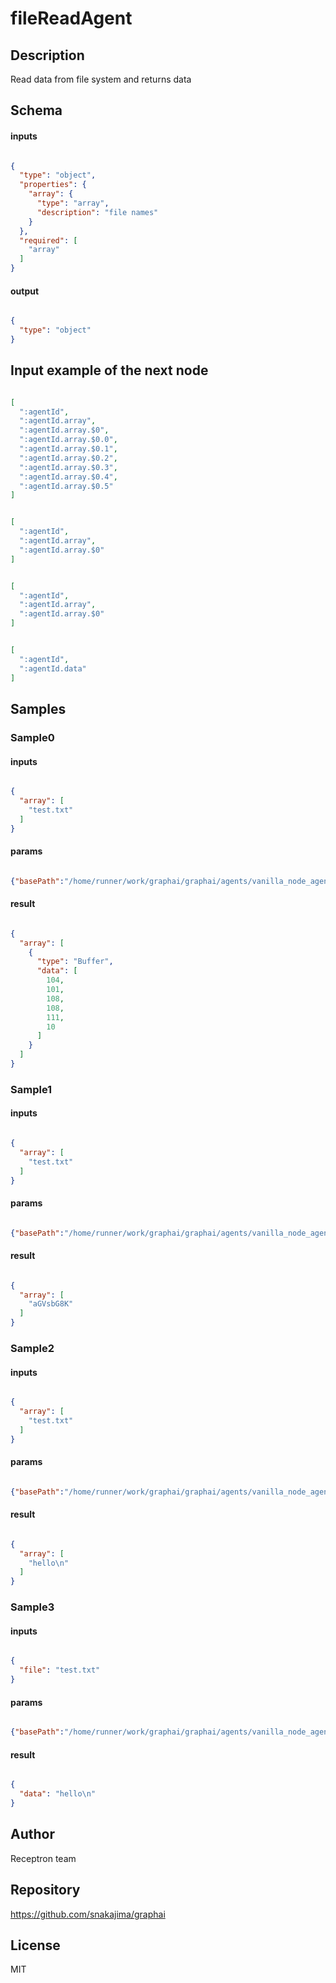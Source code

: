 # fileReadAgent

## Description

Read data from file system and returns data

## Schema

#### inputs

```json

{
  "type": "object",
  "properties": {
    "array": {
      "type": "array",
      "description": "file names"
    }
  },
  "required": [
    "array"
  ]
}

````

#### output

```json

{
  "type": "object"
}

````

## Input example of the next node

```json

[
  ":agentId",
  ":agentId.array",
  ":agentId.array.$0",
  ":agentId.array.$0.0",
  ":agentId.array.$0.1",
  ":agentId.array.$0.2",
  ":agentId.array.$0.3",
  ":agentId.array.$0.4",
  ":agentId.array.$0.5"
]

````
```json

[
  ":agentId",
  ":agentId.array",
  ":agentId.array.$0"
]

````
```json

[
  ":agentId",
  ":agentId.array",
  ":agentId.array.$0"
]

````
```json

[
  ":agentId",
  ":agentId.data"
]

````

## Samples

### Sample0

#### inputs

```json

{
  "array": [
    "test.txt"
  ]
}

````

#### params

```json

{"basePath":"/home/runner/work/graphai/graphai/agents/vanilla_node_agents/lib/../../tests/files/"}

````

#### result

```json

{
  "array": [
    {
      "type": "Buffer",
      "data": [
        104,
        101,
        108,
        108,
        111,
        10
      ]
    }
  ]
}

````
### Sample1

#### inputs

```json

{
  "array": [
    "test.txt"
  ]
}

````

#### params

```json

{"basePath":"/home/runner/work/graphai/graphai/agents/vanilla_node_agents/lib/../../tests/files/","outputType":"base64"}

````

#### result

```json

{
  "array": [
    "aGVsbG8K"
  ]
}

````
### Sample2

#### inputs

```json

{
  "array": [
    "test.txt"
  ]
}

````

#### params

```json

{"basePath":"/home/runner/work/graphai/graphai/agents/vanilla_node_agents/lib/../../tests/files/","outputType":"text"}

````

#### result

```json

{
  "array": [
    "hello\n"
  ]
}

````
### Sample3

#### inputs

```json

{
  "file": "test.txt"
}

````

#### params

```json

{"basePath":"/home/runner/work/graphai/graphai/agents/vanilla_node_agents/lib/../../tests/files/","outputType":"text"}

````

#### result

```json

{
  "data": "hello\n"
}

````

## Author

Receptron team

## Repository

https://github.com/snakajima/graphai

## License

MIT

